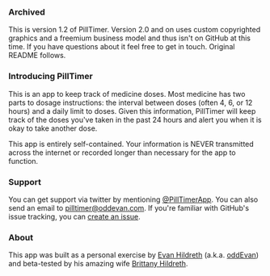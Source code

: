 ### Archived

This is version 1.2 of PillTimer. Version 2.0 and on uses custom copyrighted graphics and a freemium business model and thus isn't on GitHub at this time. If you have questions about it feel free to get in touch. Original README follows.

### Introducing PillTimer

This is an app to keep track of medicine doses. Most medicine has two parts to dosage instructions: the interval between doses (often 4, 6, or 12 hours) and a daily limit to doses. Given this information, PillTimer will keep track of the doses you've taken in the past 24 hours and alert you when it is okay to take another dose.

This app is entirely self-contained. Your information is NEVER transmitted across the internet or recorded longer than necessary for the app to function.

### Support

You can get support via twitter by mentioning [@PillTimerApp](http://twitter.com/pilltimerapp). You can also send an email to <pilltimer@oddevan.com>. If you're familiar with GitHub's issue tracking, you can [create an issue](http://github.com/oddevan/PillTimer/issues).

### About

This app was built as a personal exercise by [Evan Hildreth](http://eph.me/) (a.k.a. [oddEvan](http://www.oddevan.com/)) and beta-tested by his amazing wife [Brittany Hildreth](http://twitter.com/britthildreth).

